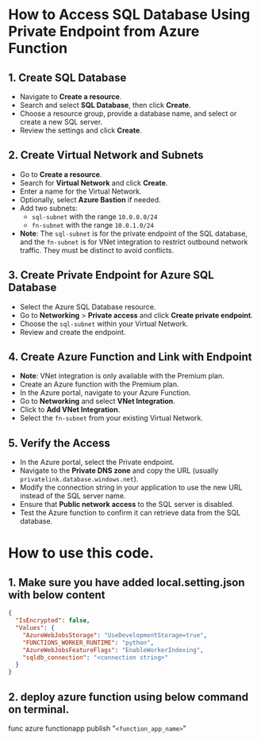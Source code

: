 # How to Access SQL Database Using Private Endpoint from Azure Function

## 1. Create SQL Database
- Navigate to **Create a resource**.
- Search and select **SQL Database**, then click **Create**.
- Choose a resource group, provide a database name, and select or create a new SQL server.
- Review the settings and click **Create**.

## 2. Create Virtual Network and Subnets
- Go to **Create a resource**.
- Search for **Virtual Network** and click **Create**.
- Enter a name for the Virtual Network.
- Optionally, select **Azure Bastion** if needed.
- Add two subnets:
  - `sql-subnet` with the range `10.0.0.0/24`
  - `fn-subnet` with the range `10.0.1.0/24`
- **Note**: The `sql-subnet` is for the private endpoint of the SQL database, and the `fn-subnet` is for VNet integration to restrict outbound network traffic. They must be distinct to avoid conflicts.

## 3. Create Private Endpoint for Azure SQL Database
- Select the Azure SQL Database resource.
- Go to **Networking** > **Private access** and click **Create private endpoint**.
- Choose the `sql-subnet` within your Virtual Network.
- Review and create the endpoint.

## 4. Create Azure Function and Link with Endpoint
- **Note**: VNet integration is only available with the Premium plan.
- Create an Azure function with the Premium plan.
- In the Azure portal, navigate to your Azure Function.
- Go to **Networking** and select **VNet Integration**.
- Click to **Add VNet Integration**.
- Select the `fn-subnet` from your existing Virtual Network.

## 5. Verify the Access
- In the Azure portal, select the Private endpoint.
- Navigate to the **Private DNS zone** and copy the URL (usually `privatelink.database.windows.net`).
- Modify the connection string in your application to use the new URL instead of the SQL server name.
- Ensure that **Public network access** to the SQL server is disabled.
- Test the Azure function to confirm it can retrieve data from the SQL database.

# How to use this code.
## 1. Make sure you have added local.setting.json with below content
```json
{
  "IsEncrypted": false,
  "Values": {
    "AzureWebJobsStorage": "UseDevelopmentStorage=true",
    "FUNCTIONS_WORKER_RUNTIME": "python",
    "AzureWebJobsFeatureFlags": "EnableWorkerIndexing",
    "sqldb_connection": "<connection string>"
  }
}
```

## 2. deploy azure function using below command on terminal.
func azure functionapp publish "`<function_app_name>`"

